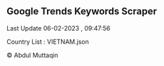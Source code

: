 

## Google Trends Keywords Scraper 
 
Last Update 06-02-2023 , 09:47:56

Country List :
VIETNAM.json



© Abdul Muttaqin 
